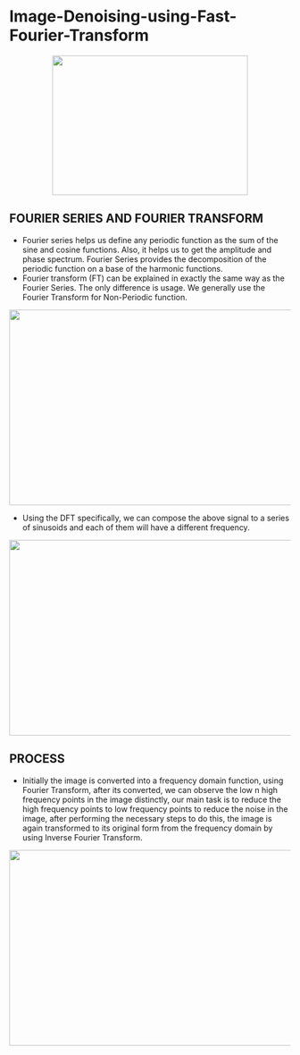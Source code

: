 # Image-Denoising-using-Fast-Fourier-Transform
<p align="center">
  <img src="https://miro.medium.com/max/1400/1*RVsX901R3uAFhGD_qTWoSA.gif" width="350" height="250"/>
</p>

## FOURIER SERIES AND FOURIER TRANSFORM
* Fourier series helps us define any periodic function as the sum of the sine and cosine functions. Also, it helps us to get the amplitude and phase spectrum. Fourier Series provides the decomposition of the periodic function on a base of the harmonic functions.
* Fourier transform (FT) can be explained in exactly the same way as the Fourier Series. The only difference is usage. We generally use the Fourier Transform for Non-Periodic function.

<p align="center">
  <img src="https://user-images.githubusercontent.com/71218441/154472300-458b6057-26a5-40eb-a27f-4b1fb20cb536.JPG" width="600" height="350"/>
</p>

* Using the DFT specifically, we can compose the above signal to a series of sinusoids and each of them will have a different frequency. 
<p align="center">
  <img src="https://user-images.githubusercontent.com/71218441/154472327-a17f0c21-6220-4283-a027-d02becfd3eec.JPG" width="600" height="350"/>
</p>

## PROCESS
* Initially the image is converted into a frequency domain function, using Fourier Transform, after its converted, we can observe the low n high frequency points in the image distinctly, our main task is to reduce the high frequency points to low frequency points to reduce the noise in the image, after performing the necessary steps to do this, the image is again transformed to its original form from the frequency domain by using Inverse Fourier Transform.

<p align="center">
  <img src="https://user-images.githubusercontent.com/71218441/154472313-362faab8-19f4-496c-84f2-7460824cbf09.JPG" width="600" height="350"/>
</p>

